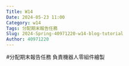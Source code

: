 ```yaml
---
Title: W14
Date: 2024-05-23 11:00
Category: w14
Tags: 分配期末報告任務
Slug: 2024-Spring-40971220-w14-blog-tutorial
Author: 40971220
---
```

#分配期末報告任務
負責機器人零組件繪製
<!-- PELICAN_END_SUMMARY -->